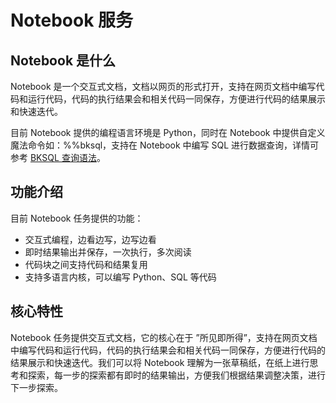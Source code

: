 # Notebook 服务

## Notebook 是什么

Notebook 是一个交互式文档，文档以网页的形式打开，支持在网页文档中编写代码和运行代码，代码的执行结果会和相关代码一同保存，方便进行代码的结果展示和快速迭代。

目前 Notebook 提供的编程语言环境是 Python，同时在 Notebook 中提供自定义魔法命令如：%%bksql，支持在 Notebook 中编写 SQL 进行数据查询，详情可参考  [BKSQL 查询语法](./bksql.md)。

## 功能介绍

目前 Notebook 任务提供的功能：

- 交互式编程，边看边写，边写边看
- 即时结果输出并保存，一次执行，多次阅读
- 代码块之间支持代码和结果复用
- 支持多语言内核，可以编写 Python、SQL 等代码

## 核心特性

Notebook 任务提供交互式文档，它的核心在于 ”所见即所得”，支持在网页文档中编写代码和运行代码，代码的执行结果会和相关代码一同保存，方便进行代码的结果展示和快速迭代。我们可以将 Notebook 理解为一张草稿纸，在纸上进行思考和探索，每一步的探索都有即时的结果输出，方便我们根据结果调整决策，进行下一步探索。
